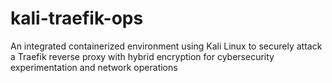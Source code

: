 # kali-traefik-ops
An integrated containerized environment using Kali Linux to securely attack a Traefik reverse proxy with hybrid encryption for cybersecurity experimentation and network operations
